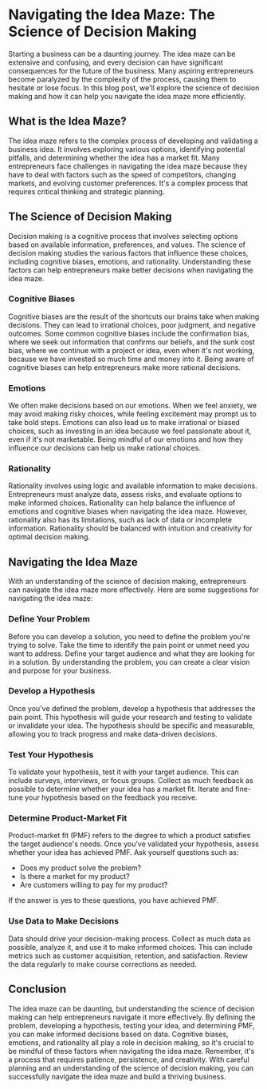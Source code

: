# Navigating the Idea Maze: The Science of Decision Making

Starting a business can be a daunting journey. The idea maze can be extensive and confusing, and every decision can have significant consequences for the future of the business. Many aspiring entrepreneurs become paralyzed by the complexity of the process, causing them to hesitate or lose focus. In this blog post, we'll explore the science of decision making and how it can help you navigate the idea maze more efficiently.

## What is the Idea Maze?

The idea maze refers to the complex process of developing and validating a business idea. It involves exploring various options, identifying potential pitfalls, and determining whether the idea has a market fit. Many entrepreneurs face challenges in navigating the idea maze because they have to deal with factors such as the speed of competitors, changing markets, and evolving customer preferences. It's a complex process that requires critical thinking and strategic planning.

## The Science of Decision Making

Decision making is a cognitive process that involves selecting options based on available information, preferences, and values. The science of decision making studies the various factors that influence these choices, including cognitive biases, emotions, and rationality. Understanding these factors can help entrepreneurs make better decisions when navigating the idea maze.

### Cognitive Biases

Cognitive biases are the result of the shortcuts our brains take when making decisions. They can lead to irrational choices, poor judgment, and negative outcomes. Some common cognitive biases include the confirmation bias, where we seek out information that confirms our beliefs, and the sunk cost bias, where we continue with a project or idea, even when it's not working, because we have invested so much time and money into it. Being aware of cognitive biases can help entrepreneurs make more rational decisions.

### Emotions

We often make decisions based on our emotions. When we feel anxiety, we may avoid making risky choices, while feeling excitement may prompt us to take bold steps. Emotions can also lead us to make irrational or biased choices, such as investing in an idea because we feel passionate about it, even if it's not marketable. Being mindful of our emotions and how they influence our decisions can help us make rational choices.

### Rationality

Rationality involves using logic and available information to make decisions. Entrepreneurs must analyze data, assess risks, and evaluate options to make informed choices. Rationality can help balance the influence of emotions and cognitive biases when navigating the idea maze. However, rationality also has its limitations, such as lack of data or incomplete information. Rationality should be balanced with intuition and creativity for optimal decision making.

## Navigating the Idea Maze

With an understanding of the science of decision making, entrepreneurs can navigate the idea maze more effectively. Here are some suggestions for navigating the idea maze:

### Define Your Problem

Before you can develop a solution, you need to define the problem you're trying to solve. Take the time to identify the pain point or unmet need you want to address. Define your target audience and what they are looking for in a solution. By understanding the problem, you can create a clear vision and purpose for your business.

### Develop a Hypothesis

Once you've defined the problem, develop a hypothesis that addresses the pain point. This hypothesis will guide your research and testing to validate or invalidate your idea. The hypothesis should be specific and measurable, allowing you to track progress and make data-driven decisions.

### Test Your Hypothesis

To validate your hypothesis, test it with your target audience. This can include surveys, interviews, or focus groups. Collect as much feedback as possible to determine whether your idea has a market fit. Iterate and fine-tune your hypothesis based on the feedback you receive.

### Determine Product-Market Fit

Product-market fit (PMF) refers to the degree to which a product satisfies the target audience's needs. Once you've validated your hypothesis, assess whether your idea has achieved PMF. Ask yourself questions such as:

* Does my product solve the problem?
* Is there a market for my product?
* Are customers willing to pay for my product?

If the answer is yes to these questions, you have achieved PMF.

### Use Data to Make Decisions

Data should drive your decision-making process. Collect as much data as possible, analyze it, and use it to make informed choices. This can include metrics such as customer acquisition, retention, and satisfaction. Review the data regularly to make course corrections as needed.

## Conclusion

The idea maze can be daunting, but understanding the science of decision making can help entrepreneurs navigate it more effectively. By defining the problem, developing a hypothesis, testing your idea, and determining PMF, you can make informed decisions based on data. Cognitive biases, emotions, and rationality all play a role in decision making, so it's crucial to be mindful of these factors when navigating the idea maze. Remember, it's a process that requires patience, persistence, and creativity. With careful planning and an understanding of the science of decision making, you can successfully navigate the idea maze and build a thriving business.